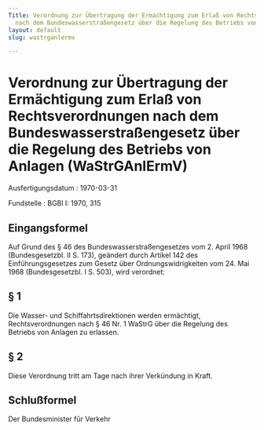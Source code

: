 ```yaml
---
Title: Verordnung zur Übertragung der Ermächtigung zum Erlaß von Rechtsverordnungen
  nach dem Bundeswasserstraßengesetz über die Regelung des Betriebs von Anlagen
layout: default
slug: wastrganlermv

---
```


# Verordnung zur Übertragung der Ermächtigung zum Erlaß von Rechtsverordnungen nach dem Bundeswasserstraßengesetz über die Regelung des Betriebs von Anlagen (WaStrGAnlErmV)

Ausfertigungsdatum
:   1970-03-31

Fundstelle
:   BGBl I: 1970, 315



## Eingangsformel

Auf Grund des § 46 des Bundeswasserstraßengesetzes vom 2. April 1968
(Bundesgesetzbl. II S. 173), geändert durch Artikel 142 des
Einführungsgesetzes zum Gesetz über Ordnungswidrigkeiten vom 24. Mai
1968 (Bundesgesetzbl. I S. 503), wird verordnet:


## § 1

Die Wasser- und Schiffahrtsdirektionen werden ermächtigt,
Rechtsverordnungen nach § 46 Nr. 1 WaStrG über die Regelung des
Betriebs von Anlagen zu erlassen.


## § 2

Diese Verordnung tritt am Tage nach ihrer Verkündung in Kraft.


## Schlußformel

Der Bundesminister für Verkehr

